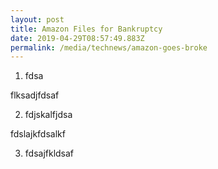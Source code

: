 ```yaml
---
layout: post
title: Amazon Files for Bankruptcy
date: 2019-04-29T08:57:49.883Z
permalink: /media/technews/amazon-goes-broke
---
```

1. fdsa

flksadjfdsaf

2. fdjskalfjdsa

fdslajkfdsalkf

3. fdsajfkldsaf
